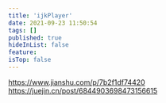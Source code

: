 ```yaml
---
title: 'ijkPlayer'
date: 2021-09-23 11:50:54
tags: []
published: true
hideInList: false
feature: 
isTop: false
---
```

https://www.jianshu.com/p/7b2f1df74420
https://juejin.cn/post/6844903698473156615